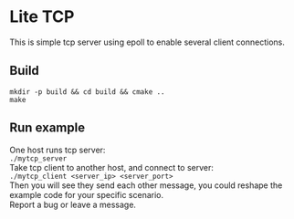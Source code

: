 # Lite TCP
This is simple tcp server using epoll to enable several client connections.
## Build
```mkdir -p build && cd build && cmake ..```  
```make```
## Run example
One host runs tcp server:  
```./mytcp_server```  
Take tcp client to another host, and connect to server:  
```./mytcp_client <server_ip> <server_port>```  
Then you will see they send each other message, you could reshape the example code for your specific scenario.  
Report a bug or leave a message.


